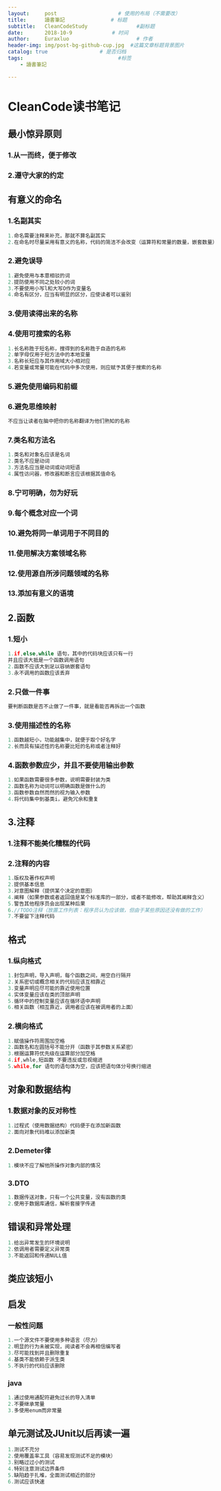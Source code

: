 ```yaml
---
layout:     post                    # 使用的布局（不需要改）
title:      讀書筆記               # 标题 
subtitle:   CleanCodeStudy                #副标题
date:       2018-10-9             # 时间
author:     Euraxluo                      # 作者
header-img: img/post-bg-github-cup.jpg  #这篇文章标题背景图片
catalog: true                 # 是否归档
tags:                               #标签
    - 讀書筆記

---
```

# CleanCode读书笔记
## 最小惊异原则
### 1.从一而终，便于修改
### 2.遵守大家的约定


## 有意义的命名
### 1.名副其实
```c
1.命名需要注释来补充，那就不算名副其实
2.在命名时尽量采用有意义的名称，代码的简洁不会改变（运算符和常量的数量，嵌套数量）
```
### 2.避免误导
```c
1.避免使用与本意相驳的词
2.提防使用不同之处较小的词
3.不要使用小写l和大写O作为变量名
4.命名有区分，应当有明显的区分，应使读者可以鉴别
```
### 3.使用读得出来的名称
### 4.使用可搜索的名称
```c
1.长名称胜于短名称，搜得到的名称胜于自造的名称
2.单字母仅用于短方法中的本地变量
3.名称长短应与其作用域大小相对应
4.若变量或常量可能在代码中多次使用，则应赋予其便于搜索的名称
```
### 5.避免使用编码和前缀
### 6.避免思维映射
```c
不应当让读者在脑中把你的名称翻译为他们熟知的名称
```
### 7.类名和方法名
```c
1.类名和对象名应该是名词
2.类名不应是动词
3.方法名应当是动词或动词短语
4.属性访问器，修改器和断言应该根据其值命名
```
### 8.宁可明确，勿为好玩
### 9.每个概念对应一个词
### 10.避免将同一单词用于不同目的
### 11.使用解决方案领域名称
### 12.使用源自所涉问题领域的名称
### 13.添加有意义的语境

## 2.函数
### 1.短小
```c
1.if,else,while 语句，其中的代码块应该只有一行
并且应该大抵是一个函数调用语句
2.函数不应该大到足以容纳嵌套语句
3.永不调用的函数应该丢弃
```
### 2.只做一件事
```c
要判断函数是否不止做了一件事，就是看能否再拆出一个函数
```
### 3.使用描述性的名称
```c
1.函数越短小，功能越集中，就便于取个好名字
2.长而具有描述性的名称要比短的名称或者注释好
```
### 4.函数参数应少，并且不要使用输出参数
```c
1.如果函数需要很多参数，说明需要封装为类
2.函数名称为动词可以明确函数是做什么的
3.函数参数自然而然的视为输入参数
4.将代码集中到基类i，避免冗余和重复
```

## 3.注释
### 1.注释不能美化糟糕的代码
### 2.注释的内容
```c
1.版权及著作权声明
2.提供基本信息
3.对意图解释（提供某个决定的意图）
4.阐释（如果参数或者返回值是某个标准库的一部分，或者不能修改，帮助其阐释含义）
5.警告其他程序员会出现某种后果
6.//TODO注释（放置工作列表：程序员认为应该做，但由于某些原因还没有做的工作）
7.不要留下注释代码
```

## 格式
### 1.纵向格式
```c
1.封包声明，导入声明，每个函数之间，用空白行隔开
2.关系密切或概念相关的代码应该互相靠近
3.变量声明应尽可能的靠近使用位置
4.实体变量应该在类的顶部声明
5.循环中的控制变量应该在循环语中声明
6.相关函数（相互靠近，调用者应该在被调用者的上面）
```
### 2.横向格式
```c
1.赋值操作符周围加空格
2.函数名和左圆括号不能分开（函数于其参数关系紧密）
3.根据运算符优先级在运算部分加空格
4.if,whle,短函数 不要违反或忽视缩进
5.while,for 语句的语句体为空，应该把语句体分号换行缩进
```

## 对象和数据结构
### 1.数据对象的反对称性
```c
1.过程式（使用数据结构）代码便于在添加新函数
2.面向对象代码难以添加新类
```
### 2.Demeter律
```c
1.模块不应了解他所操作对象内部的情况
```
### 3.DTO
```c
1.数据传送对象，只有一个公共变量，没有函数的类
2.使用于数据库通信，解析套接字传递
```

## 错误和异常处理
```c
1.给出异常发生的环境说明
2.依调用者需要定义异常类
3.不能返回和传递NULL值
```

## 类应该短小

## 启发
### 一般性问题
```c
1.一个源文件不要使用多种语言（尽力）
2.明显的行为未被实现，阅读者不会再相信编写者
3.尽可能找到并且删除重复
4.基类不能依赖于派生类
5.不执行的代码应该删除
```
### java
```c
1.通过使用通配符避免过长的导入清单
2.不要继承常量
3.多使用enum而非常量
```

## 单元测试及JUnit以后再读一遍
```c
1.测试不充分
2.使用覆盖率工具（容易发现测试不足的模块）
3.别略过过小的测试
4.特别注意测试边界条件
5.缺陷趋于扎堆，全面测试相近的部分
6.测试应该快速
```
